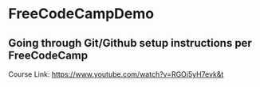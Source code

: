 # FreeCodeCampDemo

## Going through Git/Github setup instructions per FreeCodeCamp

Course Link: https://www.youtube.com/watch?v=RGOj5yH7evk&t
